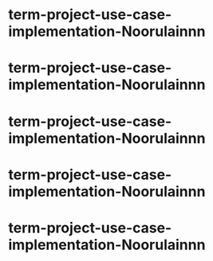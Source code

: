 # term-project-use-case-implementation-Noorulainnn
# term-project-use-case-implementation-Noorulainnn
# term-project-use-case-implementation-Noorulainnn
# term-project-use-case-implementation-Noorulainnn
# term-project-use-case-implementation-Noorulainnn
